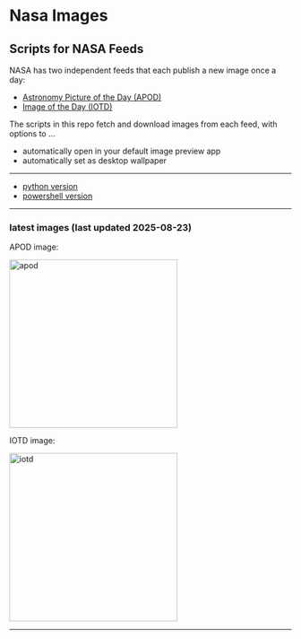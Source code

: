# Nasa Images

## Scripts for NASA Feeds

NASA has two independent feeds that each publish a new image once a day:

- [Astronomy Picture of the Day (APOD)](https://apod.nasa.gov/apod/)
- [Image of the Day (IOTD)](https://www.nasa.gov/image-of-the-day/)

The scripts in this repo fetch and download images from each feed, with options to ...

- automatically open in your default image preview app
- automatically set as desktop wallpaper

---

- [python version](./python/README.md)
- [powershell version](./powershell/README.md)

---

### latest images (last updated 2025-08-23)

APOD image:

<a href="https://apod.nasa.gov/apod/image/2508/1000212902_bellelli.jpg"><img alt="apod" src="https://apod.nasa.gov/apod/image/2508/1000212902_bellelli.jpg" height="300" /></a>

IOTD image:

<a href="https://www.nasa.gov/image-detail/nasa-works-to-improve-supersonic-parachutes-for-mars-missions/"><img alt="iotd" src="https://www.nasa.gov/wp-content/uploads/2025/08/afrc2025-0094-0864orig.jpg" height="300" /></a>

---
